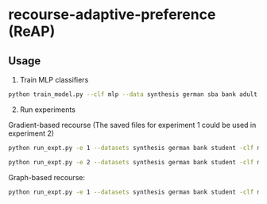 # recourse-adaptive-preference (ReAP)

## Usage

1. Train MLP classifiers

```sh
python train_model.py --clf mlp --data synthesis german sba bank adult --num-proc 16
```

2. Run experiments

Gradient-based recourse (The saved files for experiment 1 could be used in experiment 2)

```sh                                             
python run_expt.py -e 1 --datasets synthesis german bank student -clf mlp --methods dice wachter reup -uc

python run_expt.py -e 2 --datasets synthesis german bank student -clf mlp --methods reup -uc
```
Graph-based recourse:

```sh                                             
python run_expt.py -e 1 --datasets synthesis german bank student -clf mlp --method reup_graph -uc 
```
